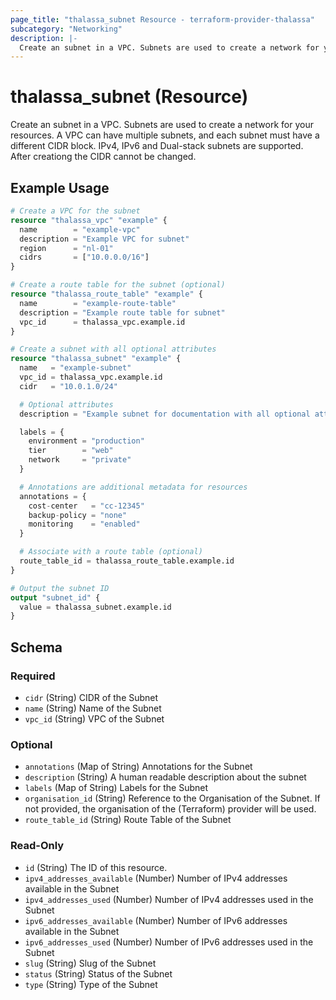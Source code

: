 ```yaml
---
page_title: "thalassa_subnet Resource - terraform-provider-thalassa"
subcategory: "Networking"
description: |-
  Create an subnet in a VPC. Subnets are used to create a network for your resources. A VPC can have multiple subnets, and each subnet must have a different CIDR block. IPv4, IPv6 and Dual-stack subnets are supported. After creationg the CIDR cannot be changed.
---
```


# thalassa_subnet (Resource)

Create an subnet in a VPC. Subnets are used to create a network for your resources. A VPC can have multiple subnets, and each subnet must have a different CIDR block. IPv4, IPv6 and Dual-stack subnets are supported. After creationg the CIDR cannot be changed.

## Example Usage

```terraform
# Create a VPC for the subnet
resource "thalassa_vpc" "example" {
  name        = "example-vpc"
  description = "Example VPC for subnet"
  region      = "nl-01"
  cidrs       = ["10.0.0.0/16"]
}

# Create a route table for the subnet (optional)
resource "thalassa_route_table" "example" {
  name        = "example-route-table"
  description = "Example route table for subnet"
  vpc_id      = thalassa_vpc.example.id
}

# Create a subnet with all optional attributes
resource "thalassa_subnet" "example" {
  name   = "example-subnet"
  vpc_id = thalassa_vpc.example.id
  cidr   = "10.0.1.0/24"

  # Optional attributes
  description = "Example subnet for documentation with all optional attributes"

  labels = {
    environment = "production"
    tier        = "web"
    network     = "private"
  }

  # Annotations are additional metadata for resources
  annotations = {
    cost-center   = "cc-12345"
    backup-policy = "none"
    monitoring    = "enabled"
  }

  # Associate with a route table (optional)
  route_table_id = thalassa_route_table.example.id
}

# Output the subnet ID
output "subnet_id" {
  value = thalassa_subnet.example.id
}
```
<!-- schema generated by tfplugindocs -->
## Schema

### Required

- `cidr` (String) CIDR of the Subnet
- `name` (String) Name of the Subnet
- `vpc_id` (String) VPC of the Subnet

### Optional

- `annotations` (Map of String) Annotations for the Subnet
- `description` (String) A human readable description about the subnet
- `labels` (Map of String) Labels for the Subnet
- `organisation_id` (String) Reference to the Organisation of the Subnet. If not provided, the organisation of the (Terraform) provider will be used.
- `route_table_id` (String) Route Table of the Subnet

### Read-Only

- `id` (String) The ID of this resource.
- `ipv4_addresses_available` (Number) Number of IPv4 addresses available in the Subnet
- `ipv4_addresses_used` (Number) Number of IPv4 addresses used in the Subnet
- `ipv6_addresses_available` (Number) Number of IPv6 addresses available in the Subnet
- `ipv6_addresses_used` (Number) Number of IPv6 addresses used in the Subnet
- `slug` (String) Slug of the Subnet
- `status` (String) Status of the Subnet
- `type` (String) Type of the Subnet


